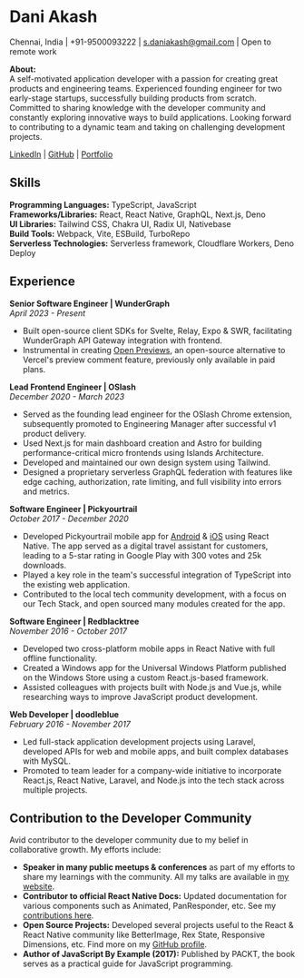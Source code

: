 # Dani Akash
Chennai, India | +91-9500093222 | s.daniakash@gmail.com | Open to remote work

**About:**  
A self-motivated application developer with a passion for creating great products and engineering teams. Experienced founding engineer for two early-stage startups, successfully building products from scratch. Committed to sharing knowledge with the developer community and constantly exploring innovative ways to build applications. Looking forward to contributing to a dynamic team and taking on challenging development projects.

[LinkedIn](https://linkedin.com/in/daniakash) | [GitHub](https://github.com/daniakash) | [Portfolio](https://daniakash.github.io)

## Skills
**Programming Languages:** TypeScript, JavaScript  
**Frameworks/Libraries:** React, React Native, GraphQL, Next.js, Deno  
**UI Libraries:** Tailwind CSS, Chakra UI, Radix UI, Nativebase  
**Build Tools:** Webpack, Vite, ESBuild, TurboRepo  
**Serverless Technologies:** Serverless framework, Cloudflare Workers, Deno Deploy

## Experience
**Senior Software Engineer | WunderGraph**  
*April 2023 - Present*
- Built open-source client SDKs for Svelte, Relay, Expo & SWR, facilitating WunderGraph API Gateway integration with frontend.
- Instrumental in creating [Open Previews](https://www.openpreviews.com/), an open-source alternative to Vercel's preview comment feature, previously only available in paid plans.

**Lead Frontend Engineer | OSlash**  
*December 2020 - March 2023*
- Served as the founding lead engineer for the OSlash Chrome extension, subsequently promoted to Engineering Manager after successful v1 product delivery.
- Used Next.js for main dashboard creation and Astro for building performance-critical micro frontends using Islands Architecture.
- Developed and maintained our own design system using Tailwind.
- Designed a proprietary serverless GraphQL federation with features like edge caching, authorization, rate limiting, and full visibility into errors and metrics.

**Software Engineer | Pickyourtrail**  
*October 2017 - December 2020*
- Developed Pickyourtrail mobile app for [Android](https://play.google.com/store/apps/details?id=com.pickyourtrail&hl=en_IN&gl=US) & [iOS](https://apps.apple.com/in/app/pickyourtrail-travel-planner/id1400253672) using React Native. The app served as a digital travel assistant for customers, leading to a 5-star rating in Google Play with 300 votes and 25k downloads.
- Played a key role in the team's successful integration of TypeScript into the existing web application.
- Contributed to the local tech community development, with a focus on our Tech Stack, and open sourced many modules created for the app.

**Software Engineer | Redblacktree**  
*November 2016 - October 2017*
- Developed two cross-platform mobile apps in React Native with full offline functionality.
- Created a Windows app for the Universal Windows Platform published on the Windows Store using a custom React.js-based framework.
- Assisted colleagues with projects built with Node.js and Vue.js, while researching ways to improve JavaScript product development.

**Web Developer | doodleblue**  
*February 2016 - November 2017*
- Led full-stack application development projects using Laravel, developed APIs for web and mobile apps, and built complex databases with MySQL.
- Promoted to team leader for a company-wide initiative to incorporate React.js, React Native, Laravel, and Node.js into the tech stack across multiple projects.

## Contribution to the Developer Community
Avid contributor to the developer community due to my belief in collaborative growth. My efforts include:

- **Speaker in many public meetups & conferences** as part of my efforts to share my learnings with the community. All my talks are available in [my website](https://daniakash.github.io/speaking/).
- **Contributor to official React Native Docs:** Updated documentation for various components such as Animated, PanResponder, etc. See my [contributions here](https://github.com/facebook/react-native-website/issues/1579).
- **Open Source Projects:** Developed several projects useful to the React & React Native community like BetterImage, Rex State, Responsive Dimensions, etc. Find more on my [GitHub profile](github.com/daniakash).
- **Author of JavaScript By Example (2017):** Published by PACKT, the book serves as a practical guide for JavaScript programming.
